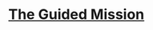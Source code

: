 # [The Guided Mission](https://education.lego.com/en-us/lessons/prime-competition-ready/the-boccia-shared-mission)
